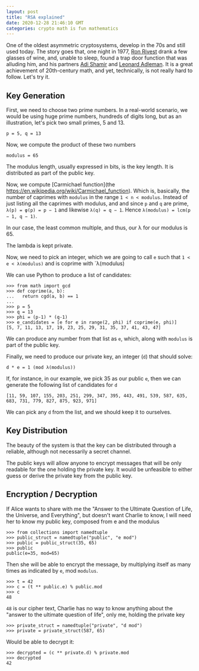 ```yaml
---
layout: post
title: "RSA explained"
date: 2020-12-28 21:46:10 GMT
categories: crypto math is fun mathematics
---
```


One of the oldest asymmetric cryptosystems, develop in the 70s and still used today. The story goes that, one night in 1977, [Ron Rivest](https://en.wikipedia.org/wiki/Ron_Rivest) drank a few glasses of wine, and, unable to sleep, found a trap door function that was alluding him, and his partners [Adi Shamir](https://en.wikipedia.org/wiki/Adi_Shamir) and [Leonard Adleman](https://en.wikipedia.org/wiki/Leonard_Adleman). 
It is a great achievement of 20th-century math, and yet, technically, is not really hard to follow. Let's try it.

## Key Generation
First, we need to choose two prime numbers. In a real-world scenario, we would be using huge prime numbers,  hundreds of digits long, but as an illustration, let's pick two small primes, 5 and 13. 

```
p = 5, q = 13
```

Now, we compute the product of these two numbers

```
modulus = 65
```

The modulus length, usually expressed in bits, is the key length. It is distributed as part of the public key. 

Now, we compute [Carmichael function](the https://en.wikipedia.org/wiki/Carmichael_function). Which is, basically, the number of caprimes with `modulus` in the range `1 < n < modulus`. Instead of just listing all the caprimes with modulus, and and since `p` and `q` are prime, `λ(p) = φ(p) = p − 1` and likewise `λ(q) = q − 1`. Hence `λ(modulus) = lcm(p − 1, q − 1)`. 

In our case, the least common multiple, and thus, our λ for our modulus is 65. 

The lambda is kept private. 

Now, we need to pick an integer, which we are going to call `e` such that `1 < e < λ(modulus)` and is coprime with `λ(modulus)

We can use Python to produce a list of candidates: 

```
>>> from math import gcd
>>> def coprime(a, b):
...   return cgd(a, b) == 1
...
>>> p = 5
>>> q = 13
>>> phi = (p-1) * (q-1)
>>> e_candidates = [e for e in range(2, phi) if coprime(e, phi)]
[5, 7, 11, 13, 17, 19, 23, 25, 29, 31, 35, 37, 41, 43, 47]
```
We can produce any number from that list as `e`, which, along with `modulus` is part of the public key. 

Finally, we need to produce our private key, an integer (`d`) that should solve: 

```
d * e = 1 (mod λ(modulus))
```

If, for instance, in our example, we pick 35 as our public `e`, then we can generate the following list of candidates for `d`

```
[11, 59, 107, 155, 203, 251, 299, 347, 395, 443, 491, 539, 587, 635, 683, 731, 779, 827, 875, 923, 971]
``` 
We can pick any `d` from the list, and we should keep it to ourselves. 

## Key Distribution
The beauty of the system is that the key can be distributed through a reliable, although not necessarily a secret channel. 

The public keys will allow anyone to encrypt messages that will be only readable for the one holding the private key. It would be unfeasible to either guess or derive the private key from the public key.

## Encryption / Decryption
If Alice wants to share with me the "Answer to the Ultimate Question of Life, the Universe, and Everything", but doesn't want Charlie to know, I will need her to know my public key, composed from e and the modulus

```
>>> from collections import namedtuple
>>> public_struct = namedtuple("public", "e mod")
>>> public = public_struct(35, 65)
>>> public
public(e=35, mod=65)
```

Then she will be able to encrypt the message, by multiplying itself as many times as indicated by `e`, mod `modulus`. 

```
>>> t = 42
>>> c = (t ** public.e) % public.mod
>>> c
48
```

`48` is our cipher text, Charlie has no way to know anything about the "answer to the ultimate question of life", only me, holding the private key 

```
>>> private_struct = namedtuple("private", "d mod")
>>> private = private_struct(587, 65)
```

Would be able to decrypt it: 

```
>>> decrypted = (c ** private.d) % private.mod
>>> decrypted
42
```